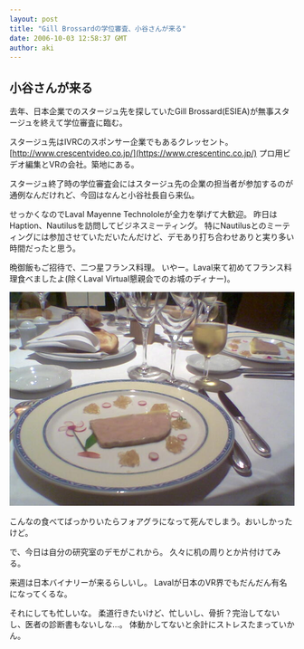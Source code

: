 ```yaml
---
layout: post
title: "Gill Brossardの学位審査、小谷さんが来る"
date: 2006-10-03 12:58:37 GMT
author: aki
---
```

## 小谷さんが来る
去年、日本企業でのスタージュ先を探していたGill Brossard(ESIEA)が無事スタージュを終えて学位審査に臨む。

スタージュ先はIVRCのスポンサー企業でもあるクレッセント。
[http://www.crescentvideo.co.jp/](https://www.crescentinc.co.jp/)
プロ用ビデオ編集とVRの会社。築地にある。

スタージュ終了時の学位審査会にはスタージュ先の企業の担当者が参加するのが通例なんだけれど、今回はなんと小谷社長自ら来仏。

せっかくなのでLaval Mayenne Technololeが全力を挙げて大歓迎。
昨日はHaption、Nautilusを訪問してビジネスミーティング。
特にNautilusとのミーティングには参加させていただいたんだけど、デモあり打ち合わせありと実り多い時間だったと思う。

晩御飯もご招待で、二つ星フランス料理。
いやー。Laval来て初めてフランス料理食べましたよ(除くLaval Virtual懇親会でのお城のディナー)。

![20061002.jpg](/assets/2006/20061002.jpg)


こんなの食べてばっかりいたらフォアグラになって死んでしまう。おいしかったけど。

で、今日は自分の研究室のデモがこれから。
久々に机の周りとか片付けてみる。


来週は日本バイナリーが来るらしいし。
Lavalが日本のVR界でもだんだん有名になってくるな。

それにしても忙しいな。
柔道行きたいけど、忙しいし、骨折？完治してないし、医者の診断書もないしな…。
体動かしてないと余計にストレスたまっていかん。
